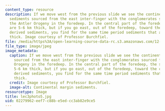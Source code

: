 ```yaml
---
content_type: resource
description: If we move west from the previous slide we see the continental margin
  sediments sourced from the east inter-finger with the conglomerates sourced from
  the Antler Orogeny in the foredeep. In the central part of the foredeep, the sediments
  are 5-6 km thick, but if you go east, out of the foredeep, toward the continentally
  derived sediments, you find for the same time period sediments that are 300-400m
  thick. Image courtesy of Professor Burchfiel.
file: /media/https%3A/open-learning-course-data-rc.s3.amazonaws.com/12-114-field-geology-i-fall-2005/02279962eef7c88be5edcc3ab82e9ce5_lec3photo5.jpg
file_type: image/jpeg
image_metadata:
  caption: If we move west from the previous slide we see the continental margin sediments
    sourced from the east inter-finger with the conglomerates sourced from the Antler
    Orogeny in the foredeep. In the central part of the foredeep, the sediments are
    5-6 km thick, but if you go east, out of the foredeep, toward the continentally
    derived sediments, you find for the same time period sediments that are 300-400m
    thick.
  credit: Image courtesy of Professor Burchfiel.
  image-alt: Continental margin sediments.
resourcetype: Image
title: lec3photo5.jpg
uid: 02279962-eef7-c88b-e5ed-cc3ab82e9ce5
---
```

